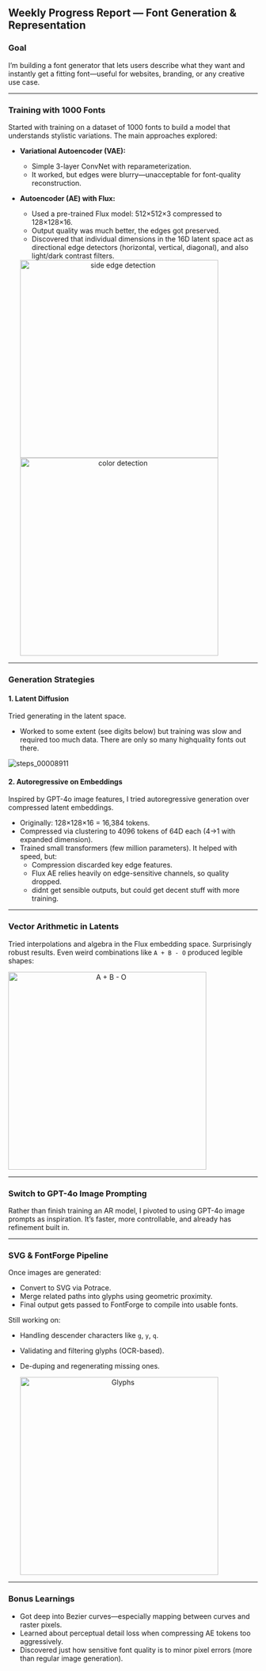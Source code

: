 ## Weekly Progress Report — Font Generation & Representation

### Goal  
I’m building a font generator that lets users describe what they want and instantly get a fitting font—useful for websites, branding, or any creative use case.

---

### Training with 1000 Fonts  
Started with training on a dataset of 1000 fonts to build a model that understands stylistic variations. The main approaches explored:

- **Variational Autoencoder (VAE):**  
  - Simple 3-layer ConvNet with reparameterization.
  - It worked, but edges were blurry—unacceptable for font-quality reconstruction.

- **Autoencoder (AE) with Flux:**  
  - Used a pre-trained Flux model: 512×512×3 compressed to 128×128×16.
  - Output quality was much better, the edges got preserved.
  - Discovered that individual dimensions in the 16D latent space act as directional edge detectors (horizontal, vertical, diagonal), and also light/dark contrast filters.

  <picture width="400px" align="center">
      <source media="(prefers-color-scheme: dark)" srcset="https://github.com/user-attachments/assets/ce292866-1ad5-40a7-9f5b-fe50e7cdb5fc">
      <img alt="side edge detection" width="400px" align="center">
    </picture>

    <picture width="400px" align="center">
      <source media="(prefers-color-scheme: dark)" srcset="https://github.com/user-attachments/assets/6d7638c9-2c76-471d-b04b-6b72567b5be6">
      <img alt="color detection" width="400px" align="center">
    </picture>

---

### Generation Strategies

#### 1. **Latent Diffusion**  
Tried generating in the latent space.  
- Worked to some extent (see digits below) but training was slow and required too much data. There are only so many highquality fonts out there. 

![steps_00008911](https://github.com/user-attachments/assets/8cda1e4e-c53b-416a-b18b-7e2582cd9783)

#### 2. **Autoregressive on Embeddings**  
Inspired by GPT-4o image features, I tried autoregressive generation over compressed latent embeddings.

- Originally: 128×128×16 = 16,384 tokens.  
- Compressed via clustering to 4096 tokens of 64D each (4→1 with expanded dimension).
- Trained small transformers (few million parameters). It helped with speed, but:
  - Compression discarded key edge features.
  - Flux AE relies heavily on edge-sensitive channels, so quality dropped.
  - didnt get sensible outputs, but could get decent stuff with more training.

---

### Vector Arithmetic in Latents  
Tried interpolations and algebra in the Flux embedding space. Surprisingly robust results. Even weird combinations like `A + B - O` produced legible shapes:

  <picture width="400px" align="center">
    <source media="(prefers-color-scheme: dark)" srcset="https://github.com/user-attachments/assets/a3c86b5b-5a03-4b59-8c4d-c1f955fd1d76">
    <img alt="A + B - O" width="400px" align="center">
  </picture>

---

### Switch to GPT-4o Image Prompting  
Rather than finish training an AR model, I pivoted to using GPT-4o image prompts as inspiration. It’s faster, more controllable, and already has refinement built in.

---

### SVG & FontForge Pipeline  
Once images are generated:
- Convert to SVG via Potrace.
- Merge related paths into glyphs using geometric proximity.
- Final output gets passed to FontForge to compile into usable fonts.

Still working on:
- Handling descender characters like `g`, `y`, `q`.
- Validating and filtering glyphs (OCR-based).
- De-duping and regenerating missing ones.

  <picture width="400px" align="center">
    <source media="(prefers-color-scheme: dark)" srcset="https://github.com/user-attachments/assets/addb0266-1663-46d8-9102-3b6693ff7851">
    <img alt="Glyphs" width="400px" align="center">
  </picture>

---

### Bonus Learnings
- Got deep into Bezier curves—especially mapping between curves and raster pixels.
- Learned about perceptual detail loss when compressing AE tokens too aggressively.
- Discovered just how sensitive font quality is to minor pixel errors (more than regular image generation).
